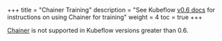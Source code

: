 +++
title = "Chainer Training"
description = "See Kubeflow [v0.6 docs](https://v0-6.kubeflow.org) for instructions on using Chainer for training"
weight = 4
toc = true
+++

[Chainer](https://github.com/kubeflow/chainer-operator) is not supported in Kubeflow versions greater than 0.6.

